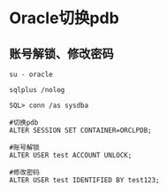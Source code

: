 # Oracle切换pdb

## 账号解锁、修改密码

```shell
su - oracle

sqlplus /nolog

SQL> conn /as sysdba

#切换pdb
ALTER SESSION SET CONTAINER=ORCLPDB;

#账号解锁
ALTER USER test ACCOUNT UNLOCK;

#修改密码
ALTER USER test IDENTIFIED BY test123;

```


